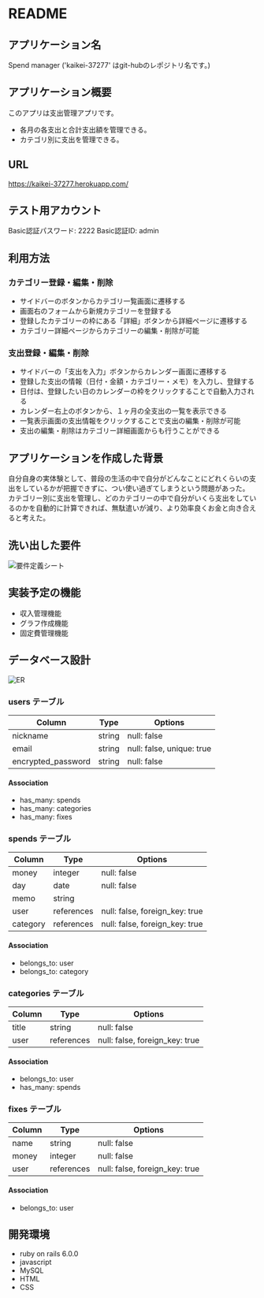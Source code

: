 # README

## アプリケーション名
Spend manager
('kaikei-37277' はgit-hubのレポジトリ名です。)

## アプリケーション概要
このアプリは支出管理アプリです。
- 各月の各支出と合計支出額を管理できる。
- カテゴリ別に支出を管理できる。

## URL
https://kaikei-37277.herokuapp.com/

## テスト用アカウント
Basic認証パスワード: 2222
Basic認証ID: admin

## 利用方法
### カテゴリー登録・編集・削除
- サイドバーのボタンからカテゴリ一覧画面に遷移する
- 画面右のフォームから新規カテゴリーを登録する
- 登録したカテゴリーの枠にある「詳細」ボタンから詳細ページに遷移する
- カテゴリー詳細ページからカテゴリーの編集・削除が可能

### 支出登録・編集・削除
- サイドバーの「支出を入力」ボタンからカレンダー画面に遷移する
- 登録した支出の情報（日付・金額・カテゴリー・メモ）を入力し、登録する
- 日付は、登録したい日のカレンダーの枠をクリックすることで自動入力される
- カレンダー右上のボタンから、１ヶ月の全支出の一覧を表示できる
- 一覧表示画面の支出情報をクリックすることで支出の編集・削除が可能
- 支出の編集・削除はカテゴリー詳細画面からも行うことができる

## アプリケーションを作成した背景
自分自身の実体験として、普段の生活の中で自分がどんなことにどれくらいの支出をしているかが把握できずに、つい使い過ぎてしまうという問題があった。
カテゴリー別に支出を管理し、どのカテゴリーの中で自分がいくら支出をしているのかを自動的に計算できれば、無駄遣いが減り、より効率良くお金と向き合えると考えた。

## 洗い出した要件
![要件定義シート](https://docs.google.com/spreadsheets/d/1sPKIbz8YJY-vutaZijvYMx5DmXwDwRzJhguakv2usT8/edit?usp=sharing)

## 実装予定の機能
- 収入管理機能
- グラフ作成機能
- 固定費管理機能

## データベース設計
![ER](https://user-images.githubusercontent.com/81469999/170502741-7362ed15-1337-47bb-90ae-6c5f6f0a5cea.png)

### users テーブル

| Column             | Type   | Options                   |
| ------------------ | ------ | ------------------------- |
| nickname           | string | null: false               |
| email              | string | null: false, unique: true |
| encrypted_password | string | null: false               |

#### Association

- has_many: spends
- has_many: categories
- has_many: fixes

### spends テーブル

| Column   | Type       | Options                        |
| -------- | ---------- | ------------------------------ |
| money    | integer    | null: false                    |
| day      | date       | null: false                    |
| memo     | string     |                                |
| user     | references | null: false, foreign_key: true |
| category | references | null: false, foreign_key: true |

#### Association

- belongs_to: user
- belongs_to: category

### categories テーブル

| Column | Type       | Options                        |
| ------ | ---------- | ------------------------------ |
| title  | string     | null: false                    |
| user   | references | null: false, foreign_key: true |

#### Association

- belongs_to: user
- has_many: spends

### fixes テーブル

| Column | Type       | Options                        |
| ------ | ---------- | ------------------------------ |
| name   | string     | null: false                    |
| money  | integer    | null: false                    |
| user   | references | null: false, foreign_key: true |

#### Association

- belongs_to: user

## 開発環境
- ruby on rails 6.0.0
- javascript
- MySQL
- HTML
- CSS